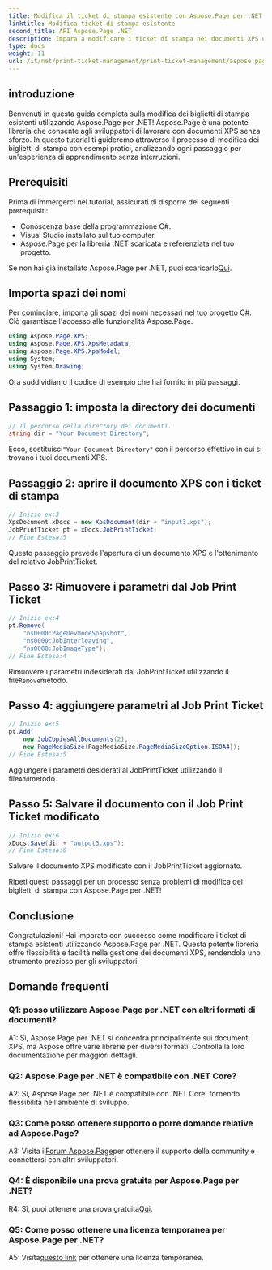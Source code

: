 ```yaml
---
title: Modifica il ticket di stampa esistente con Aspose.Page per .NET
linktitle: Modifica ticket di stampa esistente
second_title: API Aspose.Page .NET
description: Impara a modificare i ticket di stampa nei documenti XPS utilizzando Aspose.Page per .NET. Una guida passo passo per gli sviluppatori. Migliora il controllo della stampa dei documenti senza sforzo.
type: docs
weight: 11
url: /it/net/print-ticket-management/print-ticket-management/aspose.page/
---
```

## introduzione

Benvenuti in questa guida completa sulla modifica dei biglietti di stampa esistenti utilizzando Aspose.Page per .NET! Aspose.Page è una potente libreria che consente agli sviluppatori di lavorare con documenti XPS senza sforzo. In questo tutorial ti guideremo attraverso il processo di modifica dei biglietti di stampa con esempi pratici, analizzando ogni passaggio per un'esperienza di apprendimento senza interruzioni.

## Prerequisiti

Prima di immergerci nel tutorial, assicurati di disporre dei seguenti prerequisiti:

- Conoscenza base della programmazione C#.
- Visual Studio installato sul tuo computer.
- Aspose.Page per la libreria .NET scaricata e referenziata nel tuo progetto.

 Se non hai già installato Aspose.Page per .NET, puoi scaricarlo[Qui](https://releases.aspose.com/page/net/).

## Importa spazi dei nomi

Per cominciare, importa gli spazi dei nomi necessari nel tuo progetto C#. Ciò garantisce l'accesso alle funzionalità Aspose.Page.

```csharp
using Aspose.Page.XPS;
using Aspose.Page.XPS.XpsMetadata;
using Aspose.Page.XPS.XpsModel;
using System;
using System.Drawing;
```

Ora suddividiamo il codice di esempio che hai fornito in più passaggi.

## Passaggio 1: imposta la directory dei documenti

```csharp
// Il percorso della directory dei documenti.
string dir = "Your Document Directory";
```

 Ecco, sostituisci`"Your Document Directory"` con il percorso effettivo in cui si trovano i tuoi documenti XPS.

## Passaggio 2: aprire il documento XPS con i ticket di stampa

```csharp
// Inizio ex:3
XpsDocument xDocs = new XpsDocument(dir + "input3.xps");
JobPrintTicket pt = xDocs.JobPrintTicket;
// Fine Estesa:3
```

Questo passaggio prevede l'apertura di un documento XPS e l'ottenimento del relativo JobPrintTicket.

## Passo 3: Rimuovere i parametri dal Job Print Ticket

```csharp
// Inizio ex:4
pt.Remove(
	"ns0000:PageDevmodeSnapshot",
	"ns0000:JobInterleaving",
	"ns0000:JobImageType");
// Fine Estesa:4
```

 Rimuovere i parametri indesiderati dal JobPrintTicket utilizzando il file`Remove`metodo.

## Passo 4: aggiungere parametri al Job Print Ticket

```csharp
// Inizio ex:5
pt.Add(
	new JobCopiesAllDocuments(2),
	new PageMediaSize(PageMediaSize.PageMediaSizeOption.ISOA4));
// Fine Estesa:5
```

 Aggiungere i parametri desiderati al JobPrintTicket utilizzando il file`Add`metodo.

## Passo 5: Salvare il documento con il Job Print Ticket modificato

```csharp
// Inizio ex:6
xDocs.Save(dir + "output3.xps");
// Fine Estesa:6
```

Salvare il documento XPS modificato con il JobPrintTicket aggiornato.

Ripeti questi passaggi per un processo senza problemi di modifica dei biglietti di stampa con Aspose.Page per .NET!

## Conclusione

Congratulazioni! Hai imparato con successo come modificare i ticket di stampa esistenti utilizzando Aspose.Page per .NET. Questa potente libreria offre flessibilità e facilità nella gestione dei documenti XPS, rendendola uno strumento prezioso per gli sviluppatori.

## Domande frequenti

### Q1: posso utilizzare Aspose.Page per .NET con altri formati di documenti?

A1: Sì, Aspose.Page per .NET si concentra principalmente sui documenti XPS, ma Aspose offre varie librerie per diversi formati. Controlla la loro documentazione per maggiori dettagli.

### Q2: Aspose.Page per .NET è compatibile con .NET Core?

A2: Sì, Aspose.Page per .NET è compatibile con .NET Core, fornendo flessibilità nell'ambiente di sviluppo.

### Q3: Come posso ottenere supporto o porre domande relative ad Aspose.Page?

 A3: Visita il[Forum Aspose.Page](https://forum.aspose.com/c/page/39)per ottenere il supporto della community e connettersi con altri sviluppatori.

### Q4: È disponibile una prova gratuita per Aspose.Page per .NET?

 R4: Sì, puoi ottenere una prova gratuita[Qui](https://releases.aspose.com/).

### Q5: Come posso ottenere una licenza temporanea per Aspose.Page per .NET?

 A5: Visita[questo link](https://purchase.aspose.com/temporary-license/) per ottenere una licenza temporanea.